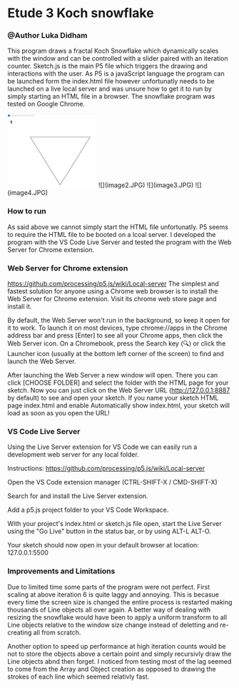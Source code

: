 # Etude 3 Koch snowflake
### @Author Luka Didham

This program draws a fractal Koch Snowflake which dynamically scales with the window and
can be controlled with a slider paired with an iteration counter.
Sketch.js is the main P5 file which triggers the drawing and interactions
with the user. As P5 is a javaScript language the program can be launched form the
index.html file however unfortunatly needs to be launched on a live local server
and was unsure how to get it to run by simply starting an HTML file in a browser.
The snowflake program was tested on Google Chrome.


<img src="image1.jpg" alt="image1" width="200"/>
![](image2.JPG)
![](image3.JPG)
![](image4.JPG)


### How to run
As said above we cannot simply start the HTML file unfortunatly. P5 seems to require the HTML file to be booted on a lcoal server. I developed the program with the VS Code Live Server and tested the program with the Web Server for Chrome extension.

### Web Server for Chrome extension
https://github.com/processing/p5.js/wiki/Local-server
The simplest and fastest solution for anyone using a Chrome web browser is to install the Web Server for Chrome extension. Visit its chrome web store page and install it.

By default, the Web Server won't run in the background, so keep it open for it to work. To launch it on most devices, type chrome://apps in the Chrome address bar and press [Enter] to see all your Chrome apps, then click the Web Server icon. On a Chromebook, press the Search key (🔍) or click the Launcher icon (usually at the bottom left corner of the screen) to find and launch the Web Server.

After launching the Web Server a new window will open. There you can click [CHOOSE FOLDER] and select the folder with the HTML page for your sketch. Now you can just click on the Web Server URL (http://127.0.0.1:8887 by default) to see and open your sketch. If you name your sketch HTML page index.html and enable Automatically show index.html, your sketch will load as soon as you open the URL!

### VS Code Live Server
Using the Live Server extension for VS Code we can easily run a development web server for any local folder.

Instructions:
https://github.com/processing/p5.js/wiki/Local-server

Open the VS Code extension manager (CTRL-SHIFT-X / CMD-SHIFT-X)

Search for and install the Live Server extension.

Add a p5.js project folder to your VS Code Workspace.

With your project's index.html or sketch.js file open, start the Live Server using the "Go Live" button in the status bar, or by using ALT-L ALT-O.

Your sketch should now open in your default browser at location: 127.0.0.1:5500

### Improvements and Limitations
Due to limited time some parts of the program were not perfect. First scaling at above iteration 6 is quite laggy and annoying. This is becasue every time the screen size is changed the entire process is restarted making thousands of Line objects all over again. A better way of dealing with resizing the snowflake would have been to apply a uniform transform to all Line objects relative to the window size change instead of deletting and re-creating all from scratch.

Another option to speed up performance at high iteration counts would be not to store the objects above a certain point and simply recursivly draw the Line objects abnd then forget. I noticed from testing most of the lag seemed to come from the Array and Object creation as opposed to drawing the strokes of each line which seemed relativly fast.
